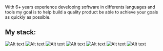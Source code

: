 
With 6+ years experience developing software in differents languages and tools my goal is to help build a quality product 
be able to achieve your goals as quickly as possible.

## My stack: 

![Alt text](https://img.shields.io/badge/mac%20os-000000?style=for-the-badge&logo=apple&logoColor=white "Macbook Pro M1")
![Alt text](https://img.shields.io/badge/WebStorm-1DA1F2?style=for-the-badge&logo=WebStorm&logoColor=white "Web Storm")
![Alt text](https://img.shields.io/badge/Rider-E50914?style=for-the-badge&logo=Rider&logoColor=white "Rider")
![Alt text](https://img.shields.io/badge/GitKraken-36a9ae?style=for-the-badge&logo=gumroad&logoColor=white "Git Kraken")
![Alt text](https://img.shields.io/badge/Slack-4A154B?style=for-the-badge&logo=slack&logoColor=white "Slack")
![Alt text](https://img.shields.io/badge/Jira-0052CC?style=for-the-badge&logo=Jira&logoColor=white "Jira")
![Alt text](https://img.shields.io/badge/Postman-E97627?style=for-the-badge&logo=Tableau&logoColor=white "Postman")
